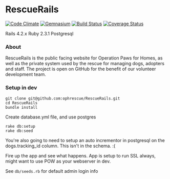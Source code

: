 # RescueRails

[![Code Climate](https://codeclimate.com/github/ophrescue/RescueRails.png)](https://codeclimate.com/github/ophrescue/RescueRails) [![Gemnasium](https://gemnasium.com/ophrescue/RescueRails.png)](https://gemnasium.com/ophrescue/RescueRails) [![Build Status](https://travis-ci.org/ophrescue/RescueRails.svg?branch=master)](https://travis-ci.org/ophrescue/RescueRails) [![Coverage Status](https://coveralls.io/repos/github/ophrescue/RescueRails/badge.svg?branch=master)](https://coveralls.io/github/ophrescue/RescueRails?branch=master)

Rails 4.2.x
Ruby 2.3.1
Postgresql

### About
RescueRails is the public facing website for Operation Paws for Homes, as well as the private system used by the rescue for managing dogs, adopters and staff.  The project is open on GitHub for the benefit of our volunteer development team.



### Setup in dev

    git clone git@github.com:ophrescue/RescueRails.git
    cd RescueRails
    bundle install

Create database.yml file, and use postgres

    rake db:setup
    rake db:seed

You're also going to need to setup an auto incrementor in postgresql on the dogs.tracking_id column.  This isn't in the schema. :(

Fire up the app and see what happens.  App is setup to run SSL always, might want to use POW as your webserver in dev.

See `db/seeds.rb` for default admin login info





